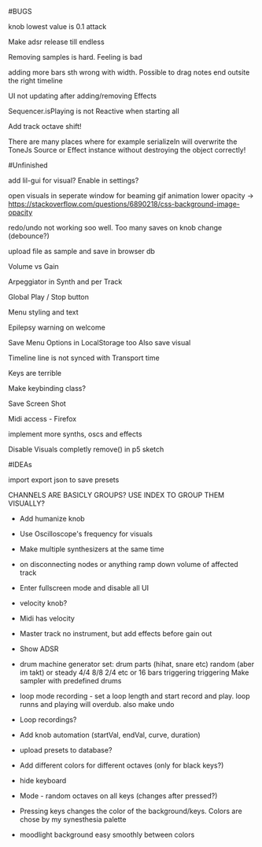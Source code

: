 #BUGS

knob lowest value is 0.1 attack

Make adsr release till endless

Removing samples is hard. Feeling is bad

adding more bars sth wrong with width. Possible to drag notes end outsite the right timeline

UI not updating after adding/removing Effects

Sequencer.isPlaying is not Reactive when starting all 

Add track octave shift!

There are many places where for example serializeIn will overwrite the ToneJs Source or Effect instance without destroying the object correctly!

#Unfinished

add lil-gui for visual? Enable in settings?

open visuals in seperate window for beaming
gif animation lower opacity -> https://stackoverflow.com/questions/6890218/css-background-image-opacity

redo/undo not working soo well. Too many saves on knob change (debounce?)

upload file as sample and save in browser db

Volume vs Gain

Arpeggiator in Synth and per Track

Global Play / Stop button

Menu styling and text

Epilepsy warning on welcome

Save Menu Options in LocalStorage too
  Also save visual

Timeline line is not synced with Transport time

Keys are terrible

Make keybinding class?

Save Screen Shot

Midi access - Firefox

implement more synths, oscs and effects

Disable Visuals completly remove() in p5 sketch




#IDEAs

import export json to save presets

CHANNELS ARE BASICLY GROUPS? USE INDEX TO GROUP THEM VISUALLY?

- Add humanize knob

- Use Oscilloscope's frequency for visuals

- Make multiple synthesizers at the same time


- on disconnecting nodes or anything ramp down volume of affected track

- Enter fullscreen mode and disable all UI

- velocity knob?
- Midi has velocity

- Master track no instrument, but add effects before gain out
- Show ADSR 
- drum machine generator
  set: drum parts (hihat, snare etc) 
       random (aber im takt) or steady 4/4 8/8 2/4 etc or 16 bars triggering triggering
  Make sampler with predefined drums 
       

- loop mode recording - set a loop length and start record and play. loop runns and playing will overdub. also make undo 


- Loop recordings?
- Add knob automation (startVal, endVal, curve, duration)

- upload presets to database? 


- Add different colors for different octaves (only for black keys?)
- hide keyboard
- Mode - random octaves on all keys (changes after pressed?)
- Pressing keys changes the color of the background/keys. Colors are chose by my synesthesia palette
- moodlight background easy smoothly between colors